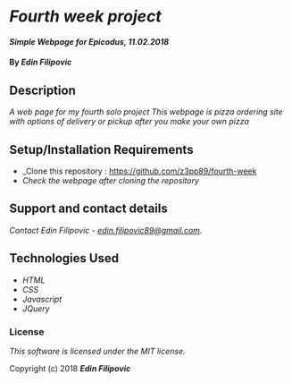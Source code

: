 # _Fourth week project_

#### _Simple Webpage for Epicodus, 11.02.2018_

#### By _**Edin Filipovic**_

## Description

_A web page for my fourth solo project_
_This webpage is pizza ordering site with options of delivery or pickup after you make your own pizza_

## Setup/Installation Requirements

* _Clone this repository : https://github.com/z3pp89/fourth-week
* _Check the webpage after cloning the repository_


## Support and contact details

_Contact Edin Filipovic - edin.filipovic89@gmail.com._

## Technologies Used

* _HTML_
* _CSS_
* _Javascript_
* _JQuery_

### License

*This software is licensed under the MIT license.*

Copyright (c) 2018 **_Edin Filipovic_**

